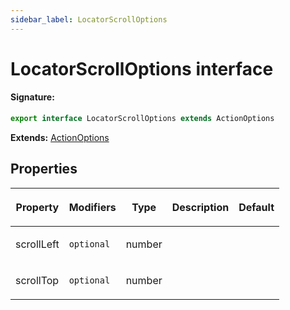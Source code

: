 ```yaml
---
sidebar_label: LocatorScrollOptions
---
```


# LocatorScrollOptions interface

#### Signature:

```typescript
export interface LocatorScrollOptions extends ActionOptions
```

**Extends:** [ActionOptions](./puppeteer.actionoptions.md)

## Properties

<table><thead><tr><th>

Property

</th><th>

Modifiers

</th><th>

Type

</th><th>

Description

</th><th>

Default

</th></tr></thead>
<tbody><tr><td>

<p id="scrollleft">scrollLeft</p>

</td><td>

`optional`

</td><td>

number

</td><td>

</td><td>

</td></tr>
<tr><td>

<p id="scrolltop">scrollTop</p>

</td><td>

`optional`

</td><td>

number

</td><td>

</td><td>

</td></tr>
</tbody></table>
